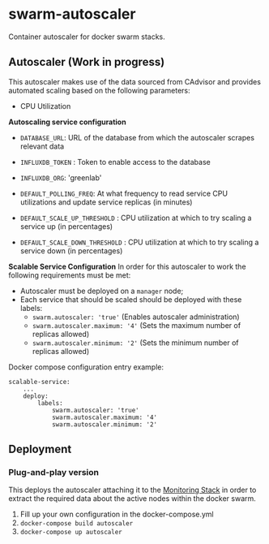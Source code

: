# swarm-autoscaler
Container autoscaler for docker swarm stacks.

## Autoscaler (Work in progress)
This autoscaler makes use of the data sourced from CAdvisor and provides automated scaling based on the following parameters:
- CPU Utilization

**Autoscaling service configuration**
- `DATABASE_URL`: URL of the database from which the autoscaler scrapes relevant data
- `INFLUXDB_TOKEN` : Token to enable access to the database
- `INFLUXDB_ORG`: 'greenlab'

- `DEFAULT_POLLING_FREQ`: At what frequency to read service CPU utilizations and update service replicas (in minutes)
- `DEFAULT_SCALE_UP_THRESHOLD` : CPU utilization at which to try scaling a service up (in percentages)
- `DEFAULT_SCALE_DOWN_THRESHOLD` : CPU utilization at which to try scaling a service down (in percentages)

**Scalable Service Configuration**
In order for this autoscaler to work the following requirements must be met:
- Autoscaler must be deployed on a `manager` node;
- Each service that should be scaled should be deployed with these labels:
  - `swarm.autoscaler: 'true'` (Enables autoscaler administration)
  - `swarm.autoscaler.maximum: '4'` (Sets the maximum number of replicas allowed)
  - `swarm.autoscaler.minimum: '2'` (Sets the minimum number of replicas allowed)

Docker compose configuration entry example:
```docker
scalable-service:
    ...
    deploy:
        labels:
            swarm.autoscaler: 'true'
            swarm.autoscaler.maximum: '4'
            swarm.autoscaler.minimum: '2'
```

## Deployment

### Plug-and-play version
This deploys the autoscaler attaching it to the [Monitoring Stack](https://github.com/vnzstc/swarm-monitoring.git) in order to extract the required data about the active nodes within the docker swarm.

1. Fill up your own configuration in the docker-compose.yml
2. `docker-compose build autoscaler`
3. `docker-compose up autoscaler`

